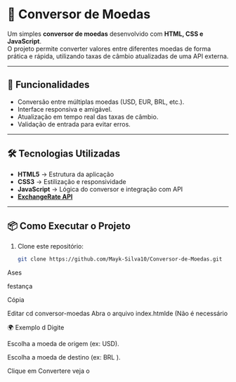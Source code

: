 # 💱 Conversor de Moedas

Um simples **conversor de moedas** desenvolvido com **HTML, CSS e JavaScript**.  
O projeto permite converter valores entre diferentes moedas de forma prática e rápida, utilizando taxas de câmbio atualizadas de uma API externa.

---

## 🚀 Funcionalidades
- Conversão entre múltiplas moedas (USD, EUR, BRL, etc.).
- Interface responsiva e amigável.
- Atualização em tempo real das taxas de câmbio.
- Validação de entrada para evitar erros.

---

## 🛠️ Tecnologias Utilizadas
- **HTML5** → Estrutura da aplicação  
- **CSS3** → Estilização e responsividade  
- **JavaScript** → Lógica do conversor e integração com API
- **[ExchangeRate API](https://www.exchangerate-api.com/)**  

---

## 📦 Como Executar o Projeto
1. Clone este repositório:
   ```bash
   git clone https://github.com/Mayk-Silva10/Conversor-de-Moedas.git
Ases

festança

Cópia

Editar
cd conversor-moedas
Abra o arquivo index.htmlde
(Não é necessário

🌍 Exemplo d
Digite

Escolha a moeda de origem (ex: USD).

Escolha a moeda de destino (ex: BRL ).


Clique em Convertere veja o
